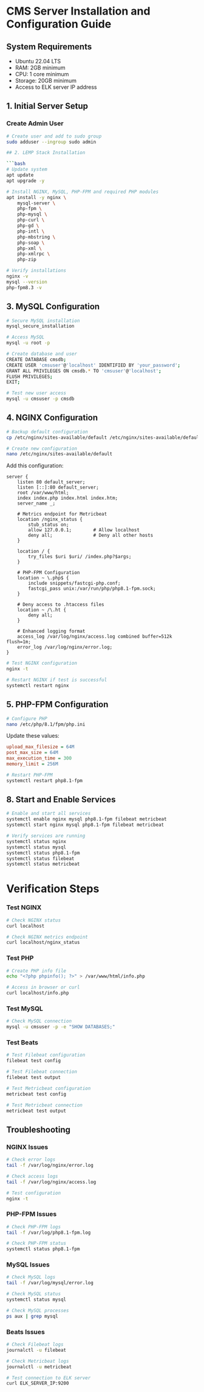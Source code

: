 # CMS Server Installation and Configuration Guide

## System Requirements
- Ubuntu 22.04 LTS
- RAM: 2GB minimum
- CPU: 1 core minimum
- Storage: 20GB minimum
- Access to ELK server IP address

## 1. Initial Server Setup

### Create Admin User
```bash
# Create user and add to sudo group
sudo adduser --ingroup sudo admin

## 2. LEMP Stack Installation

```bash
# Update system
apt update
apt upgrade -y

# Install NGINX, MySQL, PHP-FPM and required PHP modules
apt install -y nginx \
    mysql-server \
    php-fpm \
    php-mysql \
    php-curl \
    php-gd \
    php-intl \
    php-mbstring \
    php-soap \
    php-xml \
    php-xmlrpc \
    php-zip

# Verify installations
nginx -v
mysql --version
php-fpm8.3 -v
```

## 3. MySQL Configuration

```bash
# Secure MySQL installation
mysql_secure_installation

# Access MySQL
mysql -u root -p

# Create database and user
CREATE DATABASE cmsdb;
CREATE USER 'cmsuser'@'localhost' IDENTIFIED BY 'your_password';
GRANT ALL PRIVILEGES ON cmsdb.* TO 'cmsuser'@'localhost';
FLUSH PRIVILEGES;
EXIT;

# Test new user access
mysql -u cmsuser -p cmsdb
```

## 4. NGINX Configuration

```bash
# Backup default configuration
cp /etc/nginx/sites-available/default /etc/nginx/sites-available/default.backup

# Create new configuration
nano /etc/nginx/sites-available/default
```

Add this configuration:
```nginx
server {
    listen 80 default_server;
    listen [::]:80 default_server;
    root /var/www/html;
    index index.php index.html index.htm;
    server_name _;

    # Metrics endpoint for Metricbeat
    location /nginx_status {
        stub_status on;
        allow 127.0.0.1;        # Allow localhost
        deny all;               # Deny all other hosts
    }

    location / {
        try_files $uri $uri/ /index.php?$args;
    }

    # PHP-FPM Configuration
    location ~ \.php$ {
        include snippets/fastcgi-php.conf;
        fastcgi_pass unix:/var/run/php/php8.1-fpm.sock;
    }

    # Deny access to .htaccess files
    location ~ /\.ht {
        deny all;
    }

    # Enhanced logging format
    access_log /var/log/nginx/access.log combined buffer=512k flush=1m;
    error_log /var/log/nginx/error.log;
}
```

```bash
# Test NGINX configuration
nginx -t

# Restart NGINX if test is successful
systemctl restart nginx
```

## 5. PHP-FPM Configuration

```bash
# Configure PHP
nano /etc/php/8.1/fpm/php.ini
```

Update these values:
```ini
upload_max_filesize = 64M
post_max_size = 64M
max_execution_time = 300
memory_limit = 256M
```

```bash
# Restart PHP-FPM
systemctl restart php8.1-fpm
```

## 8. Start and Enable Services

```bash
# Enable and start all services
systemctl enable nginx mysql php8.1-fpm filebeat metricbeat
systemctl start nginx mysql php8.1-fpm filebeat metricbeat

# Verify services are running
systemctl status nginx
systemctl status mysql
systemctl status php8.1-fpm
systemctl status filebeat
systemctl status metricbeat
```
# Verification Steps

### Test NGINX
```bash
# Check NGINX status
curl localhost

# Check NGINX metrics endpoint
curl localhost/nginx_status
```

### Test PHP
```bash
# Create PHP info file
echo "<?php phpinfo(); ?>" > /var/www/html/info.php

# Access in browser or curl
curl localhost/info.php
```

### Test MySQL
```bash
# Check MySQL connection
mysql -u cmsuser -p -e "SHOW DATABASES;"
```

### Test Beats
```bash
# Test Filebeat configuration
filebeat test config

# Test Filebeat connection
filebeat test output

# Test Metricbeat configuration
metricbeat test config

# Test Metricbeat connection
metricbeat test output
```

## Troubleshooting

### NGINX Issues
```bash
# Check error logs
tail -f /var/log/nginx/error.log

# Check access logs
tail -f /var/log/nginx/access.log

# Test configuration
nginx -t
```

### PHP-FPM Issues
```bash
# Check PHP-FPM logs
tail -f /var/log/php8.1-fpm.log

# Check PHP-FPM status
systemctl status php8.1-fpm
```

### MySQL Issues
```bash
# Check MySQL logs
tail -f /var/log/mysql/error.log

# Check MySQL status
systemctl status mysql

# Check MySQL processes
ps aux | grep mysql
```

### Beats Issues
```bash
# Check Filebeat logs
journalctl -u filebeat

# Check Metricbeat logs
journalctl -u metricbeat

# Test connection to ELK server
curl ELK_SERVER_IP:9200
```
